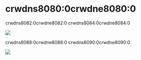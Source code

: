 # crwdns8080:0crwdne8080:0


crwdns8082:0crwdne8082:0 crwdns8084:0crwdne8084:0

![](crwdns8086:0crwdne8086:0)


crwdns8088:0crwdne8088:0 crwdns8090:0crwdne8090:0

![](crwdns8092:0crwdne8092:0)

